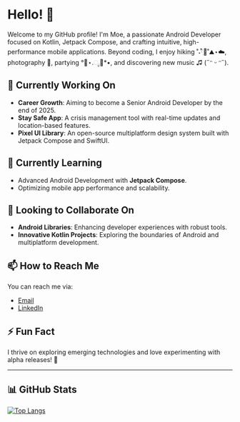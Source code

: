 # Hello! 👋

Welcome to my GitHub profile! I'm Moe, a passionate Android Developer focused on Kotlin, Jetpack Compose, and crafting intuitive, high-performance mobile applications. Beyond coding, I enjoy hiking ˚˖𓍢ִ໋🍃˚⛰️⋆☁️, photography 📸, partying °🥂⋆.ೃ🪩*•, and discovering new music ♫ (˶ᵔ ᵕ ᵔ˶).

## 🔭 Currently Working On

- **Career Growth**: Aiming to become a Senior Android Developer by the end of 2025.
- **Stay Safe App**: A crisis management tool with real-time updates and location-based features.  
- **Pixel UI Library**: An open-source multiplatform design system built with Jetpack Compose and SwiftUI.  

## 🌱 Currently Learning

- Advanced Android Development with **Jetpack Compose**.  
- Optimizing mobile app performance and scalability.

## 👯 Looking to Collaborate On

- **Android Libraries**: Enhancing developer experiences with robust tools.  
- **Innovative Kotlin Projects**: Exploring the boundaries of Android and multiplatform development.  

## 📫 How to Reach Me

You can reach me via:

- [Email](mailto:mohamadhamade30@gmail.com)  
- [LinkedIn](https://www.linkedin.com/in/mohamad-hamade)  

## ⚡ Fun Fact

I thrive on exploring emerging technologies and love experimenting with alpha releases! 🚀  

---

<!-- GitHub Stats -->
## 📊 GitHub Stats  

[![Top Langs](https://github-readme-stats.vercel.app/api/top-langs/?username=Vordead&layout=compact&theme=radical)](https://github.com/anuraghazra/github-readme-stats)  
